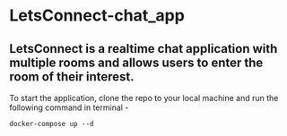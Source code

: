 # LetsConnect-chat_app

## LetsConnect is a realtime chat application with multiple rooms and allows users to enter the room of their interest.

To start the application, clone the repo to your local machine and run the following command in terminal -

`docker-compose up --d`
